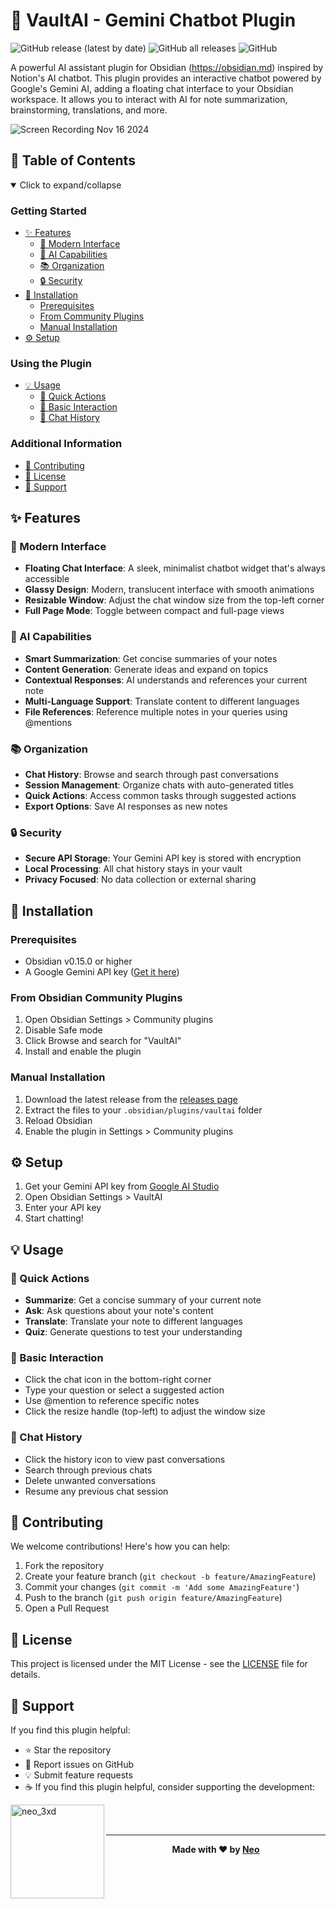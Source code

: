 # 🤖 VaultAI - Gemini Chatbot Plugin

<div align="left">

![GitHub release (latest by date)](https://img.shields.io/github/v/release/0xneobyte/VaultAI)
![GitHub all releases](https://img.shields.io/github/downloads/tharushkadinujaya05/VaultAI/total)
![GitHub](https://img.shields.io/github/license/0xneobyte/VaultAI)

A powerful AI assistant plugin for Obsidian (https://obsidian.md) inspired by Notion's AI chatbot. This plugin provides an interactive chatbot powered by Google's Gemini AI, adding a floating chat interface to your Obsidian workspace. It allows you to interact with AI for note summarization, brainstorming, translations, and more.

![Screen Recording Nov 16 2024](https://github.com/user-attachments/assets/c9aa500c-99ed-4ab4-9529-8e04090f2a06)

</div>

## 📑 Table of Contents

<details open>
<summary>Click to expand/collapse</summary>

### Getting Started

-   [✨ Features](#-features)
    -   [🎨 Modern Interface](#-modern-interface)
    -   [🧠 AI Capabilities](#-ai-capabilities)
    -   [📚 Organization](#-organization)
    -   [🔒 Security](#-security)
-   [🚀 Installation](#-installation)
    -   [Prerequisites](#prerequisites)
    -   [From Community Plugins](#from-obsidian-community-plugins)
    -   [Manual Installation](#manual-installation)
-   [⚙️ Setup](#️-setup)

### Using the Plugin

-   [💡 Usage](#-usage)
    -   [🎯 Quick Actions](#-quick-actions)
    -   [💬 Basic Interaction](#-basic-interaction)
    -   [📜 Chat History](#-chat-history)

### Additional Information

-   [🤝 Contributing](#-contributing)
-   [📄 License](#-license)
-   [💖 Support](#-support)

</details>

## ✨ Features

### 🎨 Modern Interface

-   **Floating Chat Interface**: A sleek, minimalist chatbot widget that's always accessible
-   **Glassy Design**: Modern, translucent interface with smooth animations
-   **Resizable Window**: Adjust the chat window size from the top-left corner
-   **Full Page Mode**: Toggle between compact and full-page views

### 🧠 AI Capabilities

-   **Smart Summarization**: Get concise summaries of your notes
-   **Content Generation**: Generate ideas and expand on topics
-   **Contextual Responses**: AI understands and references your current note
-   **Multi-Language Support**: Translate content to different languages
-   **File References**: Reference multiple notes in your queries using @mentions

### 📚 Organization

-   **Chat History**: Browse and search through past conversations
-   **Session Management**: Organize chats with auto-generated titles
-   **Quick Actions**: Access common tasks through suggested actions
-   **Export Options**: Save AI responses as new notes

### 🔒 Security

-   **Secure API Storage**: Your Gemini API key is stored with encryption
-   **Local Processing**: All chat history stays in your vault
-   **Privacy Focused**: No data collection or external sharing

## 🚀 Installation

### Prerequisites

-   Obsidian v0.15.0 or higher
-   A Google Gemini API key ([Get it here](https://makersuite.google.com/app/apikey))

### From Obsidian Community Plugins

1. Open Obsidian Settings > Community plugins
2. Disable Safe mode
3. Click Browse and search for "VaultAI"
4. Install and enable the plugin

### Manual Installation

1. Download the latest release from the [releases page](https://github.com/0xneobyte/vaultai/releases)
2. Extract the files to your `.obsidian/plugins/vaultai` folder
3. Reload Obsidian
4. Enable the plugin in Settings > Community plugins

## ⚙️ Setup

1. Get your Gemini API key from [Google AI Studio](https://makersuite.google.com/app/apikey)
2. Open Obsidian Settings > VaultAI
3. Enter your API key
4. Start chatting!

## 💡 Usage

### 🎯 Quick Actions

-   **Summarize**: Get a concise summary of your current note
-   **Ask**: Ask questions about your note's content
-   **Translate**: Translate your note to different languages
-   **Quiz**: Generate questions to test your understanding

### 💬 Basic Interaction

-   Click the chat icon in the bottom-right corner
-   Type your question or select a suggested action
-   Use @mention to reference specific notes
-   Click the resize handle (top-left) to adjust the window size

### 📜 Chat History

-   Click the history icon to view past conversations
-   Search through previous chats
-   Delete unwanted conversations
-   Resume any previous chat session

## 🤝 Contributing

We welcome contributions! Here's how you can help:

1. Fork the repository
2. Create your feature branch (`git checkout -b feature/AmazingFeature`)
3. Commit your changes (`git commit -m 'Add some AmazingFeature'`)
4. Push to the branch (`git push origin feature/AmazingFeature`)
5. Open a Pull Request

## 📄 License

This project is licensed under the MIT License - see the [LICENSE](LICENSE) file for details.

## 💖 Support

If you find this plugin helpful:

-   ⭐ Star the repository
-   🐛 Report issues on GitHub
-   💡 Submit feature requests
-   ☕ If you find this plugin helpful, consider supporting the development:
<p><a href="https://www.buymeacoffee.com/0xneobyte"> <img align="left" src="https://cdn.buymeacoffee.com/buttons/v2/default-yellow.png" width="150" alt="neo_3xd" /></a></p><br><br>

---

<div align="center">

**Made with ❤️ by [Neo](https://github.com/0xneobyte)**

</div>
